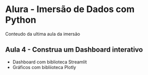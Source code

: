 # Alura - Imersão de Dados com Python
Conteudo da ultima aula da imersão

## Aula 4 - Construa um Dashboard interativo
- Dashboard com biblioteca Streamlit
- Gráficos com bibliioteca Plotly
